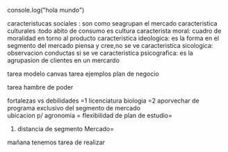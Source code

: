 
console.log("hola mundo")


caracteristucas sociales : son como seagrupan el mercado 
caracteristica culturales :todo abito de consumo es cultura 
caracterista moral: cuadro de moralidad en torno al producto 
caracteristica ideologica: es la forma  en el segmento  del mercado piensa y cree,no se ve
caracteristica sicologica: observacion  conductas si se ve 
caracteristica psicografica: es la agrupasion de clientes en un mercardo 

tarea modelo canvas 
tarea ejemplos plan de negocio

tarea hambre de poder 


 fortalezas  vs  debilidades   =1
 licenciatura  biologia  =2  aporvechar de programa exclusivo del segmento de mercado  
 ubicacion p/ agronomia =
 flexibilidad de plan de estudio=


1. distancia de segmento Mercado=



mañana tenemos tarea de realizar 

